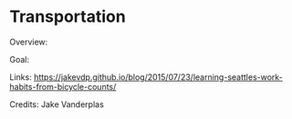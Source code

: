 # Transportation

Overview:



Goal:


Links:
https://jakevdp.github.io/blog/2015/07/23/learning-seattles-work-habits-from-bicycle-counts/


Credits:
Jake Vanderplas
